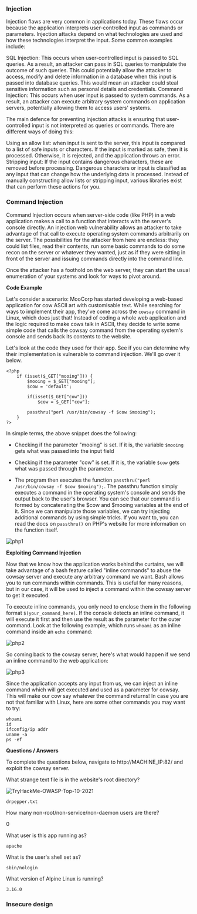 <h3>Injection</h3>

Injection flaws are very common in applications today. These flaws occur because the application interprets user-controlled input as commands or parameters. Injection attacks depend on what technologies are used and how these technologies interpret the input. Some common examples include:

SQL Injection: This occurs when user-controlled input is passed to SQL queries. As a result, an attacker can pass in SQL queries to manipulate the outcome of such queries. This could potentially allow the attacker to access, modify and delete information in a database when this input is passed into database queries. This would mean an attacker could steal sensitive information such as personal details and credentials.
Command Injection: This occurs when user input is passed to system commands. As a result, an attacker can execute arbitrary system commands on application servers, potentially allowing them to access users' systems.

The main defence for preventing injection attacks is ensuring that user-controlled input is not interpreted as queries or commands. There are different ways of doing this:

Using an allow list: when input is sent to the server, this input is compared to a list of safe inputs or characters. If the input is marked as safe, then it is processed. Otherwise, it is rejected, and the application throws an error.
Stripping input: If the input contains dangerous characters, these are removed before processing.
Dangerous characters or input is classified as any input that can change how the underlying data is processed. Instead of manually constructing allow lists or stripping input, various libraries exist that can perform these actions for you.

<h3>Command Injection</h3>

Command Injection occurs when server-side code (like PHP) in a web application makes a call to a function that interacts with the server's console directly. An injection web vulnerability allows an attacker to take advantage of that call to execute operating system commands arbitrarily on the server. The possibilities for the attacker from here are endless: they could list files, read their contents, run some basic commands to do some recon on the server or whatever they wanted, just as if they were sitting in front of the server and issuing commands directly into the command line. 

Once the attacker has a foothold on the web server, they can start the usual enumeration of your systems and look for ways to pivot around.

**Code Example**

Let's consider a scenario: MooCorp has started developing a web-based application for cow ASCII art with customisable text. While searching for ways to implement their app, they've come across the ```cowsay``` command in Linux, which does just that! Instead of coding a whole web application and the logic required to make cows talk in ASCII, they decide to write some simple code that calls the cowsay command from the operating system's console and sends back its contents to the website.

Let's look at the code they used for their app.  See if you can determine why their implementation is vulnerable to command injection.  We'll go over it below.

```
<?php
    if (isset($_GET["mooing"])) {
        $mooing = $_GET["mooing"];
        $cow = 'default';

        if(isset($_GET["cow"]))
            $cow = $_GET["cow"];
        
        passthru("perl /usr/bin/cowsay -f $cow $mooing");
    }
?>
```

In simple terms, the above snippet does the following:

- Checking if the parameter "mooing" is set. If it is, the variable ```$mooing``` gets what was passed into the input field

- Checking if the parameter "cow" is set. If it is, the variable ```$cow``` gets what was passed through the parameter.

- The program then executes the function ```passthru("perl /usr/bin/cowsay -f $cow $mooing");```. The passthru function simply executes a command in the operating system's console and sends the output back to the user's browser. You can see that our command is formed by concatenating the $cow and $mooing variables at the end of it. Since we can manipulate those variables, we can try injecting additional commands by using simple tricks. If you want to, you can read the docs on ```passthru()``` on PHP's website for more information on the function itself.

![php1](https://github.com/schoto/THM-Web-Hacking-Fundamentals/assets/69323411/a169d894-26ed-4d2a-ae03-ed275b867e22)

**Exploiting Command Injection**

Now that we know how the application works behind the curtains, we will take advantage of a bash feature called "inline commands" to abuse the cowsay server and execute any arbitrary command we want. Bash allows you to run commands within commands. This is useful for many reasons, but in our case, it will be used to inject a command within the cowsay server to get it executed.

To execute inline commands, you only need to enclose them in the following format ```$(your_command_here)```. If the console detects an inline command, it will execute it first and then use the result as the parameter for the outer command. Look at the following example, which runs ```whoami``` as an inline command inside an ```echo``` command:

![php2](https://github.com/schoto/THM-Web-Hacking-Fundamentals/assets/69323411/95937144-29a8-4972-92f2-e6378e813491)

So coming back to the cowsay server, here's what would happen if we send an inline command to the web application:

![php3](https://github.com/schoto/THM-Web-Hacking-Fundamentals/assets/69323411/9e5c0153-9956-49aa-a72e-c1ca8ea4b952)

Since the application accepts any input from us, we can inject an inline command which will get executed and used as a parameter for cowsay. This will make our cow say whatever the command returns! In case you are not that familiar with Linux, here are some other commands you may want to try:

```
whoami
id
ifconfig/ip addr
uname -a
ps -ef
```
**Questions / Answers**

To complete the questions below, navigate to http://MACHINE_IP:82/ and exploit the cowsay server.

What strange text file is in the website's root directory?

![TryHackMe-OWASP-Top-10-2021](https://github.com/schoto/THM-Web-Hacking-Fundamentals/assets/69323411/405bc735-6e0a-4a69-91e1-42878f938f04)

```drpepper.txt```

How many non-root/non-service/non-daemon users are there?

0

What user is this app running as?

```apache```

What is the user's shell set as?

```sbin/nologin```

What version of Alpine Linux is running?

```3.16.0```

<h3>Insecure design</h3>


